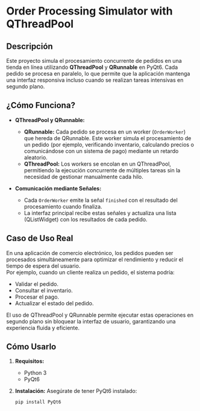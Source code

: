 # Order Processing Simulator with QThreadPool

## Descripción

Este proyecto simula el procesamiento concurrente de pedidos en una tienda en línea utilizando **QThreadPool** y **QRunnable** en PyQt6. Cada pedido se procesa en paralelo, lo que permite que la aplicación mantenga una interfaz responsiva incluso cuando se realizan tareas intensivas en segundo plano.

## ¿Cómo Funciona?

- **QThreadPool y QRunnable:**
  - **QRunnable:** Cada pedido se procesa en un worker (`OrderWorker`) que hereda de QRunnable. Este worker simula el procesamiento de un pedido (por ejemplo, verificando inventario, calculando precios o comunicándose con un sistema de pago) mediante un retardo aleatorio.
  - **QThreadPool:** Los workers se encolan en un QThreadPool, permitiendo la ejecución concurrente de múltiples tareas sin la necesidad de gestionar manualmente cada hilo.

- **Comunicación mediante Señales:**
  - Cada `OrderWorker` emite la señal `finished` con el resultado del procesamiento cuando finaliza.
  - La interfaz principal recibe estas señales y actualiza una lista (QListWidget) con los resultados de cada pedido.

## Caso de Uso Real

En una aplicación de comercio electrónico, los pedidos pueden ser procesados simultáneamente para optimizar el rendimiento y reducir el tiempo de espera del usuario.  
Por ejemplo, cuando un cliente realiza un pedido, el sistema podría:
- Validar el pedido.
- Consultar el inventario.
- Procesar el pago.
- Actualizar el estado del pedido.

El uso de QThreadPool y QRunnable permite ejecutar estas operaciones en segundo plano sin bloquear la interfaz de usuario, garantizando una experiencia fluida y eficiente.

## Cómo Usarlo

1. **Requisitos:**
   - Python 3
   - PyQt6

2. **Instalación:**
   Asegúrate de tener PyQt6 instalado:
   ```bash
   pip install PyQt6
